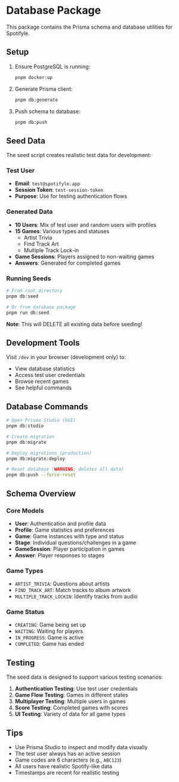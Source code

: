 # Database Package

This package contains the Prisma schema and database utilities for Spotifyle.

## Setup

1. Ensure PostgreSQL is running:
   ```bash
   pnpm docker:up
   ```

2. Generate Prisma client:
   ```bash
   pnpm db:generate
   ```

3. Push schema to database:
   ```bash
   pnpm db:push
   ```

## Seed Data

The seed script creates realistic test data for development:

### Test User
- **Email**: `test@spotifyle.app`
- **Session Token**: `test-session-token`
- **Purpose**: Use for testing authentication flows

### Generated Data
- **10 Users**: Mix of test user and random users with profiles
- **15 Games**: Various types and statuses
  - Artist Trivia
  - Find Track Art
  - Multiple Track Lock-in
- **Game Sessions**: Players assigned to non-waiting games
- **Answers**: Generated for completed games

### Running Seeds

```bash
# From root directory
pnpm db:seed

# Or from database package
pnpm run db:seed
```

**Note**: This will DELETE all existing data before seeding!

## Development Tools

Visit `/dev` in your browser (development only) to:
- View database statistics
- Access test user credentials
- Browse recent games
- See helpful commands

## Database Commands

```bash
# Open Prisma Studio (GUI)
pnpm db:studio

# Create migration
pnpm db:migrate

# Deploy migrations (production)
pnpm db:migrate:deploy

# Reset database (WARNING: deletes all data)
pnpm db:push --force-reset
```

## Schema Overview

### Core Models
- **User**: Authentication and profile data
- **Profile**: Game statistics and preferences
- **Game**: Game instances with type and status
- **Stage**: Individual questions/challenges in a game
- **GameSession**: Player participation in games
- **Answer**: Player responses to stages

### Game Types
- `ARTIST_TRIVIA`: Questions about artists
- `FIND_TRACK_ART`: Match tracks to album artwork
- `MULTIPLE_TRACK_LOCKIN`: Identify tracks from audio

### Game Status
- `CREATING`: Game being set up
- `WAITING`: Waiting for players
- `IN_PROGRESS`: Game is active
- `COMPLETED`: Game has ended

## Testing

The seed data is designed to support various testing scenarios:

1. **Authentication Testing**: Use test user credentials
2. **Game Flow Testing**: Games in different states
3. **Multiplayer Testing**: Multiple users in games
4. **Score Testing**: Completed games with scores
5. **UI Testing**: Variety of data for all game types

## Tips

- Use Prisma Studio to inspect and modify data visually
- The test user always has an active session
- Game codes are 6 characters (e.g., `ABC123`)
- All users have realistic Spotify-like data
- Timestamps are recent for realistic testing